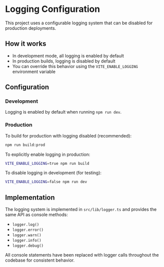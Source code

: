 # Logging Configuration

This project uses a configurable logging system that can be disabled for production deployments.

## How it works

- In development mode, all logging is enabled by default
- In production builds, logging is disabled by default
- You can override this behavior using the `VITE_ENABLE_LOGGING` environment variable

## Configuration

### Development
Logging is enabled by default when running `npm run dev`.

### Production
To build for production with logging disabled (recommended):
```bash
npm run build:prod
```

To explicitly enable logging in production:
```bash
VITE_ENABLE_LOGGING=true npm run build
```

To disable logging in development (for testing):
```bash
VITE_ENABLE_LOGGING=false npm run dev
```

## Implementation

The logging system is implemented in `src/lib/logger.ts` and provides the same API as console methods:
- `logger.log()`
- `logger.error()`
- `logger.warn()`
- `logger.info()`
- `logger.debug()`

All console statements have been replaced with logger calls throughout the codebase for consistent behavior. 